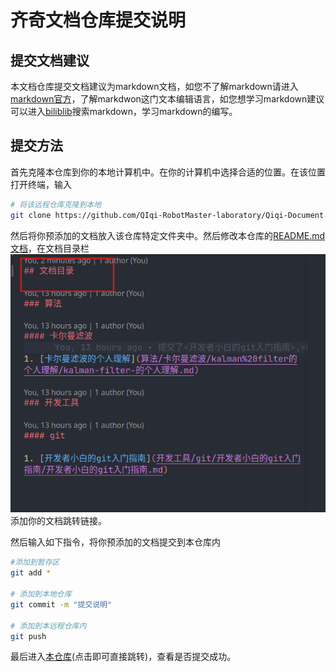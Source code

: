 
# 齐奇文档仓库提交说明

## 提交文档建议

本文档仓库提交文档建议为markdown文档，如您不了解markdown请进入[markdown官方](https://github.com/QIqi-RobotMaster-laboratory/Qiqi-Document)，了解markdwon这门文本编辑语言，如您想学习markdown建议可以进入[biliblib](https://www.bilibili.com/)搜索markdown，学习markdown的编写。

## 提交方法

首先克隆本仓库到你的本地计算机中。在你的计算机中选择合适的位置。在该位置打开终端，输入

```bash
# 将该远程仓库克隆到本地
git clone https://github.com/QIqi-RobotMaster-laboratory/Qiqi-Document.git
```

然后将你预添加的文档放入该仓库特定文件夹中。然后修改本仓库的[README.md文档](../../README.md)，在文档目录栏![文档目录栏](attachment/2023-07-10-12-33-46.png)添加你的文档跳转链接。

然后输入如下指令，将你预添加的文档提交到本仓库内

```bash
#添加到暂存区
git add *

# 添加到本地仓库
git commit -m "提交说明"

# 添加到本远程仓库内
git push
```

最后进入[本仓库](https://github.com/QIqi-RobotMaster-laboratory/Qiqi-Document)(点击即可直接跳转)，查看是否提交成功。
